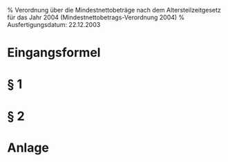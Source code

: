 % Verordnung über die Mindestnettobeträge nach dem Altersteilzeitgesetz für das Jahr 2004  (Mindestnettobetrags-Verordnung 2004)
% Ausfertigungsdatum: 22.12.2003
 
# Eingangsformel

# § 1

# § 2

# Anlage
